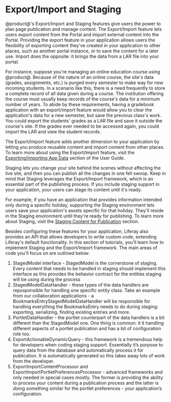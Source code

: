 # Export/Import and Staging [](id=export-import-and-staging)

@product@'s Export/Import and Staging features give users the power to plan page
publication and manage content. The Export/Import feature lets users export
content from the Portal and import external content into the Portal. Providing
the export feature in your application allows users the flexibility of exporting
content they've created in your application to other places, such as another
portal instance, or to save the content for a later use. Import does the
opposite: it brings the data from a LAR file into your portal.

For instance, suppose you're managing an online education course using @product@.
Because of the nature of an online course, the site's data (grades,
assignments, etc.) is purged every semester to make way for new incoming
students. In a scenario like this, there is a need frequently to store
a complete record of all data given during a course. The institution offering
the course must usually keep records of the course's data for a minimum number
of years. To abide by these requirements, having a gradebook application with an
export/import feature would allow you to clear the application's data for a new
semester, but save the previous class's work. You could export the students'
grades as a LAR file and save it outside the course's site. If the grades ever
needed to be accessed again, you could import the LAR and view the student
records.

The Export/Import feature adds another dimension to your application by
letting you produce reusable content and import content from other places. To
learn more about using the Export/Import feature, visit the
[Exporting/Importing App Data](/discover/portal/-/knowledge_base/7-0/exporting-importing-app-data)
section of the User Guide.

Staging lets you change your site behind the scenes without affecting the live
site, and then you can publish all the changes in one fell swoop. Keep in mind
that Staging leverages the Export/Import framework, which is an essential part
of the publishing process. If you include staging support in your application,
your users can stage its content until it's ready.

For example, if you have an application that provides information intended only
during a specific holiday, supporting the Staging environment lets users save
your application's assets specific for that holiday. They'll reside
in the Staging environment until they're ready for publishing. To learn more
about Staging, visit the
[Staging Content for Publication](/discover/portal/-/knowledge_base/7-0/staging-content-for-publication)
section.

Besides configuring these features for your application, Liferay also provides
an API that allows developers to write custom code, extending Liferay's default
functionality. In this section of tutorials, you'll learn how to implement
Staging and the Export/Import framework. The main areas of code you'll focus on
are outlined below:

1. StagedModel interface - StagedModel is the cornerstone of staging. Every
content that needs to be handled in staging should implement this interface as
this provides the behavior contract for the entities staging will be using
during the process
2. StagedModelDataHandler - these types of the data handlers are reposponsible
for handling one specific entity class. Take an example from our collaboration
applications - a BookmarksEntryStagedModelDataHandler will be responsible for
handling everything the BookmarksEntry needs to do during staging: exporting,
serializing, finding existing entries and more.
3. PortletDataHandler - the portlet counterpart of the data handlers is a bit
different than the StagedModel one. One thing is common: it it handling
different aspects of a portlet publication and has a bit of configuration role
too.
4. ExportActionableDynamicQuery - this framework is a tremendous help for
developers when coding staging support. Essentially it’s purpose to query data
from the database and automatically process it for publication. It is
automatically generated so this takes away lots of work from the developer.
5. ExportImportContentProcessor and ExportImportPortletPreferencesProcessor -
advanced frameworks and only needed in special cases mostly. The former is
providing the ability to process your content during a publication process and
the latter is doing something similar for the portlet preferences - your
application’s configuration.